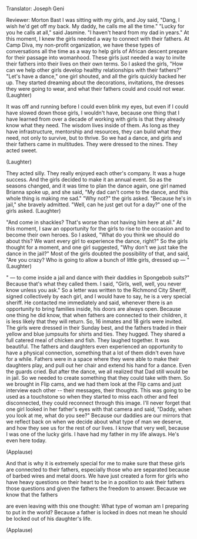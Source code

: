 

Translator: Joseph Geni

Reviewer: Morton Bast
I was sitting with my girls,
and Joy said,
&quot;Dang, I wish he&#39;d get off my back.
My daddy, he calls me all the time.&quot;
&quot;Lucky for you he calls at all,&quot; said Jasmine.
&quot;I haven&#39;t heard from my dad in years.&quot;
At this moment, I knew the girls needed a way
to connect with their fathers.
At Camp Diva, my non-profit organization,
we have these types of conversations all the time
as a way to help girls of African descent
prepare for their passage into womanhood.
These girls just needed
a way to invite their fathers into their lives
on their own terms.
So I asked the girls,
&quot;How can we help other girls
develop healthy relationships with their fathers?&quot;
&quot;Let&#39;s have a dance,&quot; one girl shouted,
and all the girls quickly backed her up.
They started dreaming about the decorations,
invitations, the dresses they were going to wear,
and what their fathers could and could not wear. 
(Laughter)

It was off and running before I could even blink my eyes,
but even if I could have slowed down those girls,
I wouldn&#39;t have,
because one thing that I have learned
from over a decade of working with girls
is that they already know what they need.
The wisdom lives inside of them.
As long as they have infrastructure,
mentorship and resources,
they can build what they need,
not only to survive, but to thrive.
So we had a dance,
and girls and their fathers came in multitudes.
They were dressed to the nines.
They acted sweet.

(Laughter)

They acted silly.
They really enjoyed each other&#39;s company.
It was a huge success.
And the girls decided to make it an annual event.
So as the seasons changed,
and it was time to plan the dance again,
one girl named Brianna spoke up,
and she said,
&quot;My dad can&#39;t come to the dance,
and this whole thing is making me sad.&quot;
&quot;Why not?&quot; the girls asked.
&quot;Because he&#39;s in jail,&quot; she bravely admitted.
&quot;Well, can he just get out for a day?&quot; one of the girls asked. 
(Laughter)

&quot;And come in shackles?
That&#39;s worse than not having him here at all.&quot;
At this moment, I saw an opportunity
for the girls to rise to the occasion
and to become their own heroes.
So I asked, &quot;What do you think we should do about this?
We want every girl to experience the dance, right?&quot;
So the girls thought for a moment,
and one girl suggested,
&quot;Why don&#39;t we just take the dance in the jail?&quot;
Most of the girls doubted the possibility of that,
and said, &quot;Are you crazy?
Who is going to allow a bunch of little girls,
dressed up — &quot; 
(Laughter)

&quot; — to come inside a jail and dance with their daddies in Spongebob suits?&quot;
Because that&#39;s what they called them.
I said, &quot;Girls, well, well,
you never know unless you ask.&quot;
So a letter was written to the Richmond City Sheriff,
signed collectively by each girl,
and I would have to say, he is a very special sheriff.
He contacted me immediately and said,
whenever there is an opportunity to bring families inside,
his doors are always open.
Because one thing he did know,
that when fathers are connected to their children,
it is less likely that they will return.
So,
16 inmates and 18 girls were invited.
The girls were dressed in their Sunday best,
and the fathers traded in their yellow and blue jumpsuits
for shirts and ties.
They hugged.
They shared a full catered meal of chicken and fish.
They laughed together.
It was beautiful.
The fathers and daughters even experienced
an opportunity to have a physical connection,
something that a lot of them didn&#39;t even have
for a while.
Fathers were in a space where they were able to
make their daughters play,
and pull out her chair and extend his hand for a dance.
Even the guards cried.
But after the dance,
we all realized that Dad still would be in jail.
So we needed to create something
that they could take with them.
So we brought in Flip cams,
and we had them look at the Flip cams
and just interview each other --
their messages, their thoughts.
This was going to be used as a touchstone
so when they started to miss each other
and feel disconnected,
they could reconnect through this image.
I&#39;ll never forget that one girl looked in her father&#39;s eyes
with that camera and said,
&quot;Daddy, when you look at me, what do you see?&quot;
Because our daddies are our mirrors
that we reflect back on
when we decide about what type of man we deserve,
and how they see us for the rest of our lives.
I know that very well,
because I was one of the lucky girls.
I have had
my father in my life always.
He&#39;s even here today.

(Applause)

And that is why it is extremely special
for me to make sure that these girls
are connected to their fathers,
especially those who are separated
because of barbed wires and metal doors.
We have just created a form
for girls who have heavy questions on their heart
to be in a position to ask their fathers those questions
and given the fathers the freedom to answer.
Because we know that the fathers

are even leaving with this one thought:
What type of woman am I preparing to put in the world?
Because a father is locked in
does not mean he should be locked out
of his daughter&#39;s life.

(Applause)

